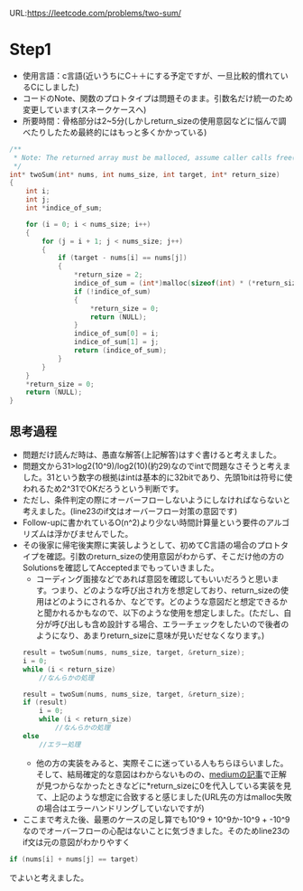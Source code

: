 URL:https://leetcode.com/problems/two-sum/

# Step1

- 使用言語：c言語(近いうちにC＋＋にする予定ですが、一旦比較的慣れているCにしました)
- コードのNote、関数のプロトタイプは問題そのまま。引数名だけ統一のため変更しています(スネークケースへ)
- 所要時間：骨格部分は2~5分(しかしreturn_sizeの使用意図などに悩んで調べたりしたため最終的にはもっと多くかかっている)

```C
/**
 * Note: The returned array must be malloced, assume caller calls free().
 */
int* twoSum(int* nums, int nums_size, int target, int* return_size)
{
	int i;
	int j;
	int *indice_of_sum;

	for (i = 0; i < nums_size; i++)
	{
		for (j = i + 1; j < nums_size; j++)
		{
			if (target - nums[i] == nums[j])
			{
				*return_size = 2;
				indice_of_sum = (int*)malloc(sizeof(int) * (*return_size));
				if (!indice_of_sum)
				{
					*return_size = 0;
					return (NULL);
				}
				indice_of_sum[0] = i;
				indice_of_sum[1] = j;
				return (indice_of_sum);
			}
		}
	}
	*return_size = 0;
	return (NULL);
}
```

## 思考過程
- 問題だけ読んだ時は、愚直な解答(上記解答)はすぐ書けると考えました。
- 問題文から31>log2(10^9)/log2(10)(約29)なのでintで問題なさそうと考えました。31という数字の根拠はintは基本的に32bitであり、先頭1bitは符号に使われるため2^31でOKだろうという判断です。
- ただし、条件判定の際にオーバーフローしないようにしなければならないと考えました。(line23のif文はオーバーフロー対策の意図です)
- Follow-upに書かれているO(n^2)より少ない時間計算量という要件のアルゴリズムは浮かびませんでした。
- その後家に帰宅後実際に実装しようとして、初めてC言語の場合のプロトタイプを確認。引数のreturn_sizeの使用意図がわからず、そこだけ他の方のSolutionsを確認してAcceptedまでもっていきました。
	- コーディング面接などであれば意図を確認してもいいだろうと思います。つまり、どのような呼び出され方を想定しており、return_sizeの使用はどのようにされるか、などです。どのような意図だと想定できるかと聞かれるかもなので、以下のような使用を想定しました。(ただし、自分が呼び出しも含め設計する場合、エラーチェックをしたいので後者のようになり、あまりreturn_sizeに意味が見いだせなくなります。)
	```C
	result = twoSum(nums, nums_size, target, &return_size);
	i = 0;
	while (i < return_size)
		//なんらかの処理
	```
	```C
	result = twoSum(nums, nums_size, target, &return_size);
	if (result)
		i = 0;
		while (i < return_size)
			//なんらかの処理
	else
		//エラー処理
	```
	- 他の方の実装をみると、実際そこに迷っている人もちらほらいました。そして、結局確定的な意図はわからないものの、[mediumの記事](https://medium.com/@AlexanderObregon/solving-the-two-sum-problem-on-leetcode-c-answers-walkthrough-715066492a7a)で正解が見つからなかったときなどに*return_sizeに0を代入している実装を見て、上記のような想定に合致すると感じました(URL先の方はmalloc失敗の場合はエラーハンドリングしていないですが)
- ここまで考えた後、最悪のケースの足し算でも10^9 + 10^9か-10^9 + -10^9なのでオーバーフローの心配はないことに気づきました。そのためline23のif文は元の意図がわかりやすく
```C
if (nums[i] + nums[j] == target)
```
でよいと考えました。


